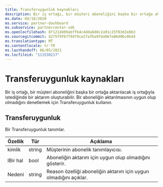 ```yaml
---
title: Transferuygunluk kaynakları
description: Bir iş ortağı, bir müşteri aboneliğini başka bir ortağa aktarılacak iş ortağıyla istediğinde bir aktarım oluşturabilir.
ms.date: 04/10/2020
ms.service: partner-dashboard
ms.subservice: partnercenter-sdk
ms.openlocfilehash: 8f121d499abffb4c4dda688c2a91c25f83d2e863
ms.sourcegitcommit: 4275f9f67f9479ce27af6a9fda96fe86d0bc0b44
ms.translationtype: MT
ms.contentlocale: tr-TR
ms.lasthandoff: 06/05/2021
ms.locfileid: "111530217"
---
```

# <a name="transfereligibility-resources"></a>Transferuygunluk kaynakları

Bir iş ortağı, bir müşteri aboneliğini başka bir ortağa aktarılacak iş ortağıyla istediğinde bir aktarım oluşturabilir. Bir aboneliğin aktarılmasının uygun olup olmadığını denetlemek için Transferuygunluk kullanın.

## <a name="transfereligibility"></a>Transferuygunluk

Bir Transferuygunluk tanımlar.

| Özellik              | Tür             | Açıklama                                                                              |
|-----------------------|------------------|------------------------------------------------------------------------------------------|
| kimlik                    | string           | Müşterinin abonelik tanımlayıcısı.                                                  |
| IBir hal            | bool             | Aboneliğin aktarım için uygun olup olmadığını gösterir.                         |
| Nedeni                | string           | Reason özelliği aboneliğin aktarım için uygun olmadığını açıklar. |